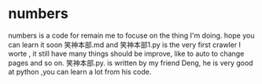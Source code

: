 # numbers
numbers is a code for remain me to focuse on the thing I'm doing.
hope you can learn it soon
笑神本部.md and 笑神本部1.py is the very first crawler I worte , it still have many things should be improve, like to auto to change pages and so on.
笑神本部.py. is written by my friend Deng, he is very good at python ,you can learn a lot from his code.
